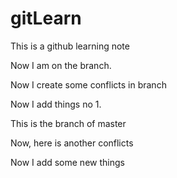 # gitLearn

This is a github learning note


Now I am on the branch.

Now I create some conflicts in branch


Now I add things no 1.





This is the branch of master

Now, here is another conflicts


Now I add some new things

